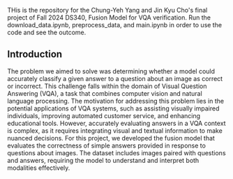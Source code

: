 THis is the repository for the Chung-Yeh Yang and Jin Kyu Cho's final project of Fall 2024 DS340, Fusion Model for VQA verification. Run the download_data.ipynb, 
preprocess_data, and main.ipynb in order to use the code and see the outcome. 

## Introduction
The problem we aimed to solve was determining whether a model could accurately classify a given answer to a question about an image as correct or incorrect. This challenge falls within the domain of Visual Question Answering (VQA), a task that combines computer vision and natural language processing.
The motivation for addressing this problem lies in the potential applications of VQA systems, such as assisting visually impaired individuals, improving automated customer service, and enhancing educational tools. However, accurately evaluating answers in a VQA context is complex, as it requires integrating visual and textual information to make nuanced decisions.
For this project, we developed the fusion model that evaluates the correctness of simple answers provided in response to questions about images. The dataset includes images paired with questions and answers, requiring the model to understand and interpret both modalities effectively. 

